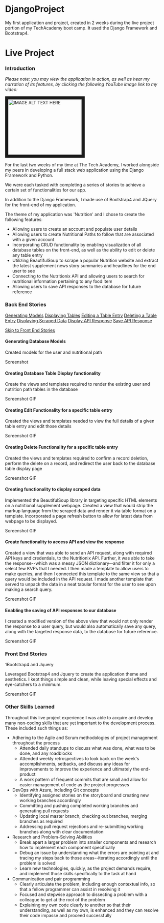 # DjangoProject
My first application and project, created in 2 weeks during the live project portion of my TechAcademy boot camp. It used the Django Framework and Bootstrap4.
# Live Project
### Introduction

*Please note: you may view the application in action, as well as hear my narration of its features, by clicking the following YouTube image link to my video:*

<a href="http://www.youtube.com/watch?feature=player_embedded&v=yhTrgGjiwh0
" target="_blank"><img src="http://img.youtube.com/vi/yhTrgGjiwh0/0.jpg" 
alt="IMAGE ALT TEXT HERE" width="240" height="180" border="10" /></a>

For the last two weeks of my time at The Tech Academy, I worked alongside my peers in developing a full stack web application using the Django Framework and Python. 

We were each tasked with completing a series of stories to achieve a certain set of functionalities for our app. 

In addition to the Django Framework, I made use of Bootstrap4 and JQuery for the front-end of my application. 

The theme of my application was 'Nutrition' and I chose to create the following features:

- Allowing users to create an account and populate user details
- Allowing users to create Nutritional Paths to follow that are associated with a given account
- Incorporating CRUD functionality by enabling visualization of all database tables on the front-end, as well as the ability to edit or delete any table entry
- Utilizing BeautifulSoup to scrape a popular Nutrition website and extract the latest supplement news story summaries and headlines for the end user to see
- Connecting to the Nutritionix API and allowing users to search for nutritional information pertaining to any food item
- Allowing users to save API responses to the database for future reference

### Back End Stories
[Generating Models](#generating-database-models)
[Displaying Tables](#creating-database-table-display-functionality)
[Editing a Table Entry](#creating-edit-functionality-for-a-specific-table-entry)
[Deleting a Table Entry](#creating-delete-functionality-for-a-specific-table-entry)
[Displaying Scraped Data](#creating-functionality-to-display-scraped-data)
[Display API Response](#create-functionality-to-access-API-and-view-the-response)
[Save API Response](#enabling-the-saving-of-API-responses-to-our-database)

[Skip to Front End Stories](#front-end-stories)

#### Generating Database Models 

Created models for the user and nutritional path

Screenshot

#### Creating Database Table Display functionality

Create the views and templates required to render the existing user and nutrition path tables in the database

Screenshot
GIF

#### Creating Edit Functionality for a specific table entry

Created the  views and templates needed to view the full details of a given table entry and edit those details 
 
Screenshot
GIF

#### Creating Delete Functionality for a specific table entry

Created the views and templates required to confirm a record deletion, perform the delete on a record, and redirect the user back to the database table display page

Screenshot
GIF

#### Creating functionality to display scraped data 

Implemented the BeautifulSoup library in targeting specific HTML elements on a nutritional supplement webpage. Created a view that would strip the markup language from the scraped data and render it via table format on a template. Incorporated a page refresh button to allow for latest data from webpage to be displayed.

Screenshot
GIF

#### Create functionality to access API and view the response 

Created a view that was able to send an API request, along with required API keys and credentials, to the Nutritionix API. 
Further, it was able to take the response--which was a messy JSON dictionary--and filter it for only a select few KVPs that I needed. I then made a template to allow users to make queries, and then I connected this template to the same view so that a query would be included in the API request. 
I made another template that served to unpack the data in a neat tabular format for the user to see upon making a search query. 

Screenshot
GIF

#### Enabling the saving of API responses to our database 

I created a modified version of the above view that would not only render the response to a user query, but would also automatically save any query, along with the targeted response data, to the database for future reference.

Screenshot
GIF

### Front End Stories
1Bootstrap4 and Jquery

Leveraged Bootstrap4 and Jquery to create the application theme and aesthetics. I kept things simple and clean, while leaving special effects and eye-catchers to a minimum. 

Screenshot
GIF

### Other Skills Learned

Throughout this live project experience I was able to acquire and develop many non-coding skills that are yet important to the 
development process. These included such things as:
- Adhering to the Agile and Scrum methodologies of project management throughout the process
	- Attended daily standups to discuss what was done, what was to be done, and any roadblocks
	- Attended weekly retrospectives to look back on the week's accomplishments, setbacks, and discuss any ideas for improvements
	to improve the experience and ultimately the end-product
	- A work pattern of frequent commits that are small and allow for easier management of code as the project progresses
- DevOps with Azure, including Git concepts
	- Identifying assigned stories on the storyboard and creating new working branches accordingly
	- Committing and pushing completed working branches and generating pull requests
	- Updating local master branch, checking out branches, merging branches as required 
	- Addressing pull request rejections and re-submitting working branches along with clear documentation
- Research and Problem-Solving Abilities
	- Break apart a larger problem into smaller components and research how to implement each component specifically
	- Debug an issue by understanding what the errors are pointing at and tracing my steps back to those areas--iterating
	accordingly until the problem is solved 
	- Learn new technologies, quickly, as the project demands require, and implement those skills specifically to the task at
	hand
- Communication and pair programming
	- Clearly articulate the problem, including enough contextual info, so that a fellow programmer can assist in resolving it
	- Focused and stepwise approach to dissecting a problem with a colleague to get at the root of the problem 
	- Explaining my own code clearly to another so that their understanding, as well as my own, is enhanced and they can resolve their
	code impasse and proceed successfully

